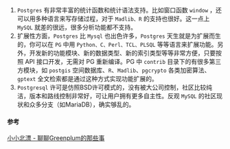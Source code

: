 1. `Postgres` 有非常丰富的统计函数和统计语法支持。比如窗口函数 `window` ，还可以用多种语言来写存储过程，对于 `Madlib、R` 的支持也很好。这一点上 `MySQL` 就差的很远，很多分析功能都不支持。
2. 扩展性方面，`Postgres` 比 `Mysql` 也出色许多，`Postgres` 天生就是为扩展而生的，你可以在 `PG` 中用 `Python、C、Perl、TCL、PLSQL` 等等语言来扩展功能。另外，开发新的功能模块、新的数据类型、新的索引类型等等非常方便，只要按照 API 接口开发，无需对 PG 重新编译。PG 中 `contrib` 目录下的有很多第三方模块，如 `postgis` 空间数据库、`R`、`Madlib`、`pgcrypto` 各类加密算法、`gptext` 全文检索都是通过这种方式实现功能扩展的。
3. `Postgresql` 许可是仿照BSD许可模式的，没有被大公司控制，社区比较纯洁，版本和路线控制非常好，可让用户拥有更多自主性。反观 `MySQL` 的社区现状和众多分支（如MariaDB），确实够乱的。



#### 参考

[小小北漂 - 聊聊Greenplum的那些事](https://blog.csdn.net/u014589856/article/details/78744930)

